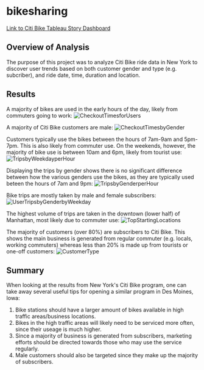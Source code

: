 # bikesharing

[Link to Citi Bike Tableau Story Dashboard](https://public.tableau.com/app/profile/adam.paseltiner/viz/CitiBikeStory_16270959285540/CitiBikeStory?publish=yes)

## Overview of Analysis
The purpose of this project was to analyze Citi Bike ride data in New York to discover user trends based on both customer gender and type (e.g. subcriber), and ride date, time, duration and location.

## Results
A majority of bikes are used in the early hours of the day, likely from commuters going to work:
![CheckoutTimesforUsers](https://user-images.githubusercontent.com/82347825/126872062-745b84e6-59ca-46ff-9a96-d4af4389e0e0.png)

A majority of Citi Bike customers are male:
![CheckoutTimesbyGender](https://user-images.githubusercontent.com/82347825/126872203-0a42b491-86ef-4e2b-8f6b-1a030419b8a4.png)

Customers typically use the bikes between the hours of 7am-9am and 5pm-7pm. This is also likely from commuter use. On the weekends, however, the majority of bike use is between 10am and 6pm, likely from tourist use:
![TripsbyWeekdayperHour](https://user-images.githubusercontent.com/82347825/126872757-0c1ca478-12e5-4573-9ffa-97ff09eb9e89.png)

Displaying the trips by gender shows there is no significant difference between how the various genders use the bikes, as they are typically used beteen the hours of 7am and 9pm:
![TripsbyGenderperHour](https://user-images.githubusercontent.com/82347825/126872809-b04ca0e0-00ce-4436-8326-0a8d4c6f9328.png)

Bike trips are mostly taken by male and female subscribers:
![UserTripsbyGenderbyWeekday](https://user-images.githubusercontent.com/82347825/126872818-89478c5c-e896-4ff9-b24c-573e40147e8d.png)

The highest volume of trips are taken in the downtown (lower half) of Manhattan, most likely due to commuter use:
![TopStartingLocations](https://user-images.githubusercontent.com/82347825/126872819-6700a7a0-92e3-4083-a9e5-5de7cfe92fb4.png)

The majority of customers (over 80%) are subscribers to Citi Bike. This shows the main business is generated from regular commuter (e.g. locals, working commuters) whereas less than 20% is made up from tourists or one-off customers:
![CustomerType](https://user-images.githubusercontent.com/82347825/126872822-cf69fc0d-0540-41ca-8a78-abe0bbb9b3ec.png)

## Summary
When looking at the results from New York's Citi Bike program, one can take away several useful tips for opening a similar program in Des Moines, Iowa:
1. Bike stations should have a larger amount of bikes available in high traffic areas/business locations. 
2. Bikes in the high traffic areas will likely need to be serviced more often, since their useage is much higher.
3. Since a majority of business is generated from subscribers, marketing efforts should be directed towards those who may use the service regularly.
4. Male customers should also be targeted since they make up the majority of subscribers.
